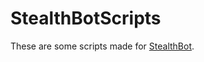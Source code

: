# StealthBotScripts
These are some scripts made for [StealthBot](https://github.com/stealthbot/StealthBot).
